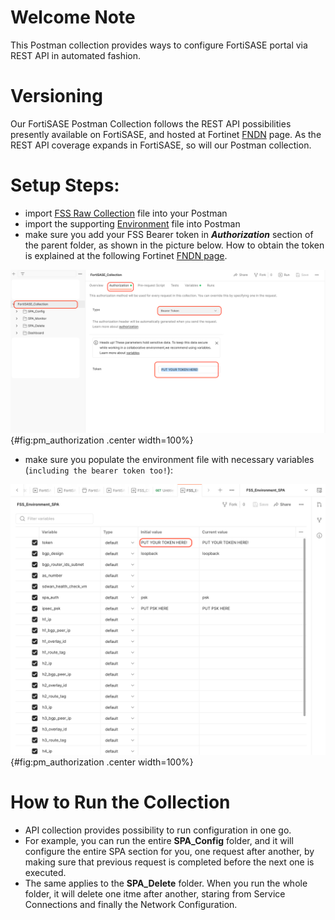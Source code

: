 # Welcome Note
This Postman collection provides ways to configure FortiSASE portal via REST API in automated fashion. 

# Versioning 
Our FortiSASE Postman Collection follows the REST API possibilities presently available on FortiSASE, and hosted at Fortinet [FNDN](https://fndn.fortinet.net/index.php?/fortiapi/2625-fortisase) page. 
As the REST API coverage expands in FortiSASE, so will our Postman collection. 

# Setup Steps: 
- import [FSS Raw Collection](https://raw.githubusercontent.com/fortinet-solutions-cse/fss_postman_collection/main/fss.postman_collection.json) file into your Postman 
- import the supporting [Environment](https://github.com/fortinet-solutions-cse/fss_postman_collection/blob/main/fss_environment.json) file into Postman 
- make sure you add your FSS Bearer token in __*Authorization*__ section of the parent folder, as shown in the picture below. How to obtain the token is explained at the following Fortinet [FNDN page](https://fndn.fortinet.net/index.php?/fortiapi/2625-fortisase/2640/).

![pic 1](images/pm_authorization.png){#fig:pm_authorization .center width=100%}

- make sure you populate the environment file with necessary variables (```including the bearer token too!```): 

![pic 2](images/pm_environment_vars.png){#fig:pm_authorization .center width=100%}


# How to Run the Collection
- API collection provides possibility to run configuration in one go. 
- For example, you can run the entire __SPA_Config__ folder, and it will configure the entire SPA section for you, one request after another, by making sure that previous request is completed before the next one is executed. 
- The same applies to the __SPA_Delete__ folder. When you run the whole folder, it will delete one itme after another, staring from Service Connections and finally the Network Configuration. 



